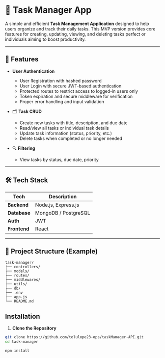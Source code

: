 # 📝 Task Manager App

A simple and efficient **Task Management Application** designed to help users organize and track their daily tasks. This MVP version provides core features for creating, updating, viewing, and deleting tasks perfect or individuals aiming to boost productivity.

---

## 🚀 Features

- **User Authentication**
  - User Registration with hashed password
  - User Login with secure JWT-based authentication
  - Protected routes to restrict access to logged-in users only
  - Token expiration and secure middleware for verification
  - Proper error handling and input validation

- 🗂️ **Task CRUD**
  - Create new tasks with title, description, and due date
  - Read/view all tasks or individual task details
  - Update task information (status, priority, etc.)
  - Delete tasks when completed or no longer needed


- 🔍 **Filtering**
  - View tasks by status, due date, priority

---

## 🛠️ Tech Stack

| Tech        | Description               |
|-------------|---------------------------|
| **Backend** | Node.js, Express.js       |
| **Database**| MongoDB / PostgreSQL      |
| **Auth**    | JWT      |
| **Frontend**| React |

---

## 📁 Project Structure (Example)
```
task-manager/
├── controllers/
├── models/
├── routes/
├── middlewares/
├── utils/
├── db/
├── .env
├── app.js
└── README.md
```

## Installation

1. **Clone the Repository**

```bash
git clone https://github.com/tolulope23-ops/taskManager-API.git
cd task-manager

npm install
